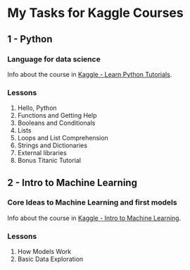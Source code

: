 # My Tasks for Kaggle Courses

## 1 - Python
### Language for data science

Info about the course in [Kaggle - Learn Python Tutorials](https://www.kaggle.com/learn/python/).

### Lessons

1. Hello, Python
2. Functions and Getting Help
3. Booleans and Conditionals
4. Lists
5. Loops and List Comprehension
6. Strings and Dictionaries
7. External libraries
8. Bonus Titanic Tutorial

## 2 - Intro to Machine Learning
### Core Ideas to Machine Learning and first models

Info about the course in [Kaggle - Intro to Machine Learning](https://www.kaggle.com/learn/intro-to-machine-learning).

### Lessons

1. How Models Work
2. Basic Data Exploration